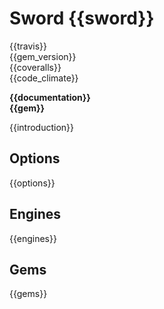 Sword {{sword}}
=====
{{travis}}  
{{gem_version}}  
{{coveralls}}  
{{code_climate}}  

**{{documentation}}**  
**{{gem}}**

{{introduction}}

Options
-------

{{options}}

Engines
-------

{{engines}}

Gems
----

{{gems}}
